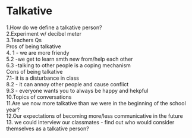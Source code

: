 # Talkative
1.How do we define a talkative person? </br>
2.Experiment w/ decibel meter <br />
3.Teachers Qs <br />
Pros of being talkative <br />
4. 1 - we are more friendy <br/>
5.2 -we get to learn smth new from/help each other </br>
6.3 -talking to other people is a coping mechanism </br>
Cons of being talkative <br />
7.1- it is a disturbance in class</br>
8.2 - it can annoy other people and cause conflict </br>
9.3 - everyone wants you to always be happy and hekpful</br> 
10.Topics of conversations <br />
11.Are we now more talkative than we were in the beginning of the school year? <br/>
12.Our expectations of becoming more/less communicative in the future <br />
13. we could interview our classmates - find out who would consider themselves as a talkative person? </br>
